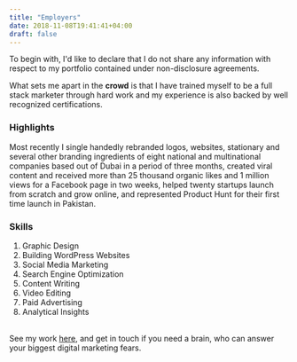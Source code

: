 ```yaml
---
title: "Employers"
date: 2018-11-08T19:41:41+04:00
draft: false
---
```


To begin with, I'd like to declare that I do not share any information with respect to my portfolio contained under non-disclosure agreements.<br>

What sets me apart in the <b>crowd</b> is that I have trained myself to be a full stack marketer through hard work and my experience is also backed by well recognized certifications.<br>

<h3>Highlights</h3>

Most recently I single handedly rebranded logos, websites, stationary and several other branding ingredients of eight national and multinational companies based out of Dubai in a period of three months, created viral content and received more than 25 thousand organic likes and 1 million views for a Facebook page in two weeks, helped twenty startups launch from scratch and grow online, and represented Product Hunt for their first time launch in Pakistan.<br>

<h3>Skills</h3>

<ol>
  <li>Graphic Design</li>  
  <li>Building WordPress Websites</li>
  <li>Social Media Marketing</li>
  <li>Search Engine Optimization</li>
  <li>Content Writing</li>
  <li>Video Editing</li>
  <li>Paid Advertising</li>  
  <li>Analytical Insights</li>
</ol>  

<br>
See my work <a href="https://wasim.co/work/">here</a>, and get in touch if you need a brain, who can answer your biggest digital marketing fears.
